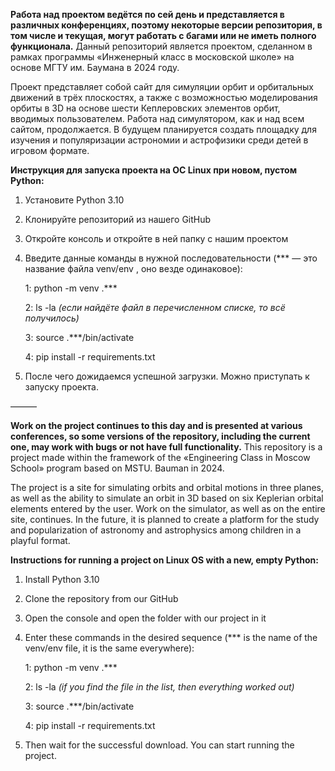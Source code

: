 **Работа над проектом ведётся по сей день и представляется в различных конференциях, поэтому некоторые версии репозитория, в том числе и текущая, могут работать с багами или не иметь полного функционала.**
Данный репозиторий является проектом, сделанном в рамках программы «Инженерный класс в московской школе» на основе МГТУ им. Баумана в 2024 году.

Проект представляет собой сайт для симуляции орбит и орбитальных движений в трёх плоскостях, а также с возможностью моделирования орбиты в 3D на основе шести Кеплеровских элементов орбит, вводимых пользователем.
Работа над симулятором, как и над всем сайтом, продолжается. В будущем планируется создать площадку для изучения и популяризации астрономии и астрофизики среди детей в игровом формате.

**Инструкция для запуска проекта на ОС Linux при новом, пустом Python:**

1. Установите Python 3.10

2. Клонируйте репозиторий из нашего GitHub

3. Откройте консоль и откройте в ней папку с нашим проектом

4. Введите данные команды в нужной последовательности (*** — это название файла venv/env , оно везде одинаковое):

    1: python -m venv .***

    2: ls -la *(если найдёте файл в перечисленном списке, то всё получилось)*

    3: source .***/bin/activate
   
    4: pip install -r requirements.txt

5. После чего дожидаемся успешной загрузки. Можно приступать к запуску проекта.

———

**Work on the project continues to this day and is presented at various conferences, so some versions of the repository, including the current one, may work with bugs or not have full functionality.**
This repository is a project made within the framework of the «Engineering Class in Moscow School» program based on MSTU. Bauman in 2024.

The project is a site for simulating orbits and orbital motions in three planes, as well as the ability to simulate an orbit in 3D based on six Keplerian orbital elements entered by the user.
Work on the simulator, as well as on the entire site, continues. In the future, it is planned to create a platform for the study and popularization of astronomy and astrophysics among children in a playful format.

**Instructions for running a project on Linux OS with a new, empty Python:**

1. Install Python 3.10
   
2. Clone the repository from our GitHub
  
3. Open the console and open the folder with our project in it
  
4. Enter these commands in the desired sequence (*** is the name of the venv/env file, it is the same everywhere):
   
    1: python -m venv .***
   
    2: ls -la *(if you find the file in the list, then everything worked out)*
   
    3: source .***/bin/activate
   
    4: pip install -r requirements.txt
   
5. Then wait for the successful download. You can start running the project.

